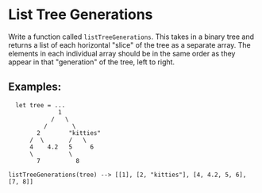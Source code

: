 # List Tree Generations

Write a function called `listTreeGenerations`. This takes in a binary
tree and returns a list of each horizontal "slice" of the tree as a
separate array. The elements in each individual array should be in
the same order as they appear in that "generation" of the tree, left
to right.

## Examples:
```
  let tree = ...
              1
            /   \
          /       \
        2        "kitties"
      /  \       /   \
      4    4.2   5     6
      \          \
        7          8
```

`listTreeGenerations(tree) --> [[1], [2, "kitties"], [4, 4.2, 5, 6], [7, 8]]`
